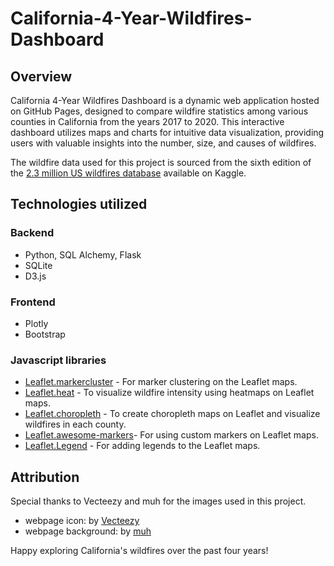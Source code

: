 # California-4-Year-Wildfires-Dashboard

## Overview
California 4-Year Wildfires Dashboard is a dynamic web application hosted on GitHub Pages, designed to compare wildfire statistics among various counties in California from the years 2017 to 2020. This interactive dashboard utilizes maps and charts for intuitive data visualization, providing users with valuable insights into the number, size, and causes of wildfires.

The wildfire data used for this project is sourced from the sixth edition of the [2.3 million US wildfires database](https://www.kaggle.com/datasets/braddarrow/23-million-wildfires?resource=download) available on Kaggle.

## Technologies utilized
### Backend
* Python, SQL Alchemy, Flask
* SQLite
* D3.js
### Frontend
* Plotly
* Bootstrap
### Javascript libraries
* [Leaflet.markercluster](https://github.com/Leaflet/Leaflet.markercluster) - For marker clustering on the Leaflet maps.
* [Leaflet.heat](https://github.com/Leaflet/Leaflet.heat) - To visualize wildfire intensity using heatmaps on Leaflet maps.
* [Leaflet.choropleth](https://github.com/timwis/leaflet-choropleth/) - To create choropleth maps on Leaflet and visualize wildfires in each county.
* [Leaflet.awesome-markers](https://github.com/lennardv2/Leaflet.awesome-markers)- For using custom markers on Leaflet maps.
* [Leaflet.Legend](https://github.com/ptma/Leaflet.Legend) - For adding legends to the Leaflet maps.

## Attribution
Special thanks to Vecteezy and muh for the images used in this project.
* webpage icon: by [Vecteezy](https://www.vecteezy.com/)
* webpage background: by [muh](https://dribbble.com/meetingsquare)

Happy exploring California's wildfires over the past four years!